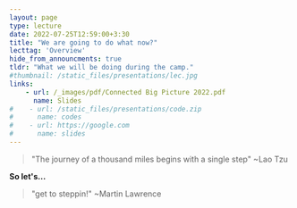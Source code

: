 ```yaml
---
layout: page
type: lecture
date: 2022-07-25T12:59:00+3:30
title: "We are going to do what now?"
lecttag: 'Overview'
hide_from_announcments: true
tldr: "What we will be doing during the camp."
#thumbnail: /static_files/presentations/lec.jpg
links: 
    - url: /_images/pdf/Connected Big Picture 2022.pdf
      name: Slides
#    - url: /static_files/presentations/code.zip
#      name: codes
#    - url: https://google.com
#      name: slides
---
```


<blockquote> "The journey of a thousand miles begins with a single step"
~Lao Tzu </blockquote>

**So let's...**
<blockquote>  "get to steppin!"
~Martin Lawrence </blockquote>